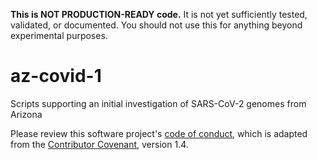 **This is NOT PRODUCTION-READY code.** It is not yet sufficiently tested, validated, or documented. You should not use this for anything beyond experimental purposes.

# az-covid-1
Scripts supporting an initial investigation of SARS-CoV-2 genomes from Arizona

Please review this software project's [code of conduct](https://github.com/caporaso-lab/code-of-conduct/blob/master/code-of-conduct.md), which is adapted from the [Contributor Covenant](https://www.contributor-covenant.org), version 1.4.
